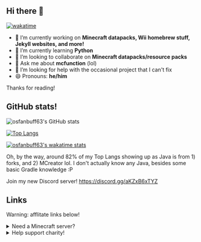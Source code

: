 ## Hi there 👋
[![wakatime](https://wakatime.com/badge/user/2f1d884d-e31a-4144-944e-14feb00f50e3.svg)](https://wakatime.com/@2f1d884d-e31a-4144-944e-14feb00f50e3)

- 🔭 I’m currently working on **Minecraft datapacks, Wii homebrew stuff, Jekyll websites, and more!**
- 🌱 I’m currently learning **Python**
- 👯 I’m looking to collaborate on **Minecraft datapacks/resource packs**
- 💬 Ask me about **mcfunction** (lol)
- 🤔 I’m looking for help with the occasional project that I can't fix
- 😄 Pronouns: **he/him**

Thanks for reading!

## GitHub stats! 

![osfanbuff63's GitHub stats](https://github-readme-stats.vercel.app/api?username=osfanbuff63&count_private=true&theme=algolia)

[![Top Langs](https://github-readme-stats.vercel.app/api/top-langs/?username=osfanbuff63&theme=algolia&layout=compact)](https://github.com/anuraghazra/github-readme-stats)

[![osfanbuff63's wakatime stats](https://github-readme-stats.vercel.app/api/wakatime?username=osfanbuff63&theme=algolia&layout=compact)](https://github.com/anuraghazra/github-readme-stats)

Oh, by the way, around 82% of my Top Langs showing up as Java is from 1) forks, and 2) MCreator lol. I don't actually know any Java, besides some basic Gradle knowledge :P

Join my new Discord server! https://discord.gg/aKZxB6xTYZ


## Links

Warning: afflitate links below!
<details>
  <summary>Need a Minecraft server?</summary>
  I use Shockbyte for all my Minecraft servers, and they provide an amazing blend of price to performance. And, you can get 25% off your first month if you use this link below! (This link does come back to support me!)
  
  <a href="https://shockbyte.com/billing/aff.php?aff=7447"><img src="https://shockbyte.com/assets/img/partners/twitch/shockbyte_affiliate.png" alt="Minecraft Server     Hosting" /></a>
</details>

<details>
  <summary>Help support charity!</summary>
  Please check out [Tab For a Cause](https://tab.gladly.io/?u=osfanbuff63)!
</details>
